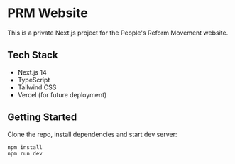 # PRM Website

This is a private Next.js project for the People's Reform Movement website.

## Tech Stack
- Next.js 14
- TypeScript
- Tailwind CSS
- Vercel (for future deployment)

## Getting Started
Clone the repo, install dependencies and start dev server:
```bash
npm install
npm run dev


